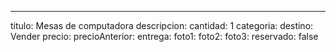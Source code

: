 ---
titulo: Mesas de computadora
descripcion: 
cantidad: 1
categoria: 
destino: Vender
precio: 
precioAnterior: 
entrega: 
foto1: 
foto2: 
foto3: 
reservado: false
